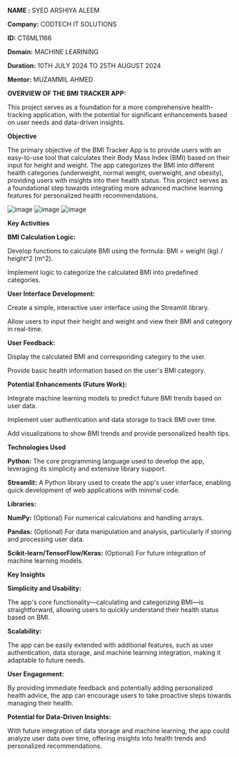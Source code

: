 **NAME :** SYED ARSHIYA ALEEM

**Company:** CODTECH IT SOLUTIONS

**ID:** CT6ML1166

**Domain:**  MACHINE LEARINING

**Duration:**  10TH JULY 2024 TO 25TH AUGUST 2024

**Mentor:**  MUZAMMIL AHMED

**OVERVIEW OF THE BMI TRACKER APP:**

This project serves as a foundation for a more comprehensive health-tracking application, with the potential for significant enhancements based on user needs and data-driven insights.


**Objective**

The primary objective of the BMI Tracker App is to provide users with an easy-to-use tool that calculates their Body Mass Index (BMI) based on their input for height and weight. The app categorizes the BMI into different health categories (underweight, normal weight, overweight, and obesity), providing users with insights into their health status. This project serves as a foundational step towards integrating more advanced machine learning features for personalized health recommendations.

![image](https://github.com/user-attachments/assets/d1e91f52-920c-4790-af0d-51f79003f496)
![image](https://github.com/user-attachments/assets/725747d6-497b-4d21-90ca-28e2cb493617)
![image](https://github.com/user-attachments/assets/649bdfb8-1d72-43b1-af5d-29f764d77d90)

**Key Activities**

**BMI Calculation Logic:**


Develop functions to calculate BMI using the formula: BMI = weight (kg) / height^2 (m^2).

Implement logic to categorize the calculated BMI into predefined categories.


**User Interface Development:**


Create a simple, interactive user interface using the Streamlit library.

Allow users to input their height and weight and view their BMI and category in real-time.


**User Feedback:**


Display the calculated BMI and corresponding category to the user.

Provide basic health information based on the user's BMI category.


**Potential Enhancements (Future Work):**


Integrate machine learning models to predict future BMI trends based on user data.

Implement user authentication and data storage to track BMI over time.

Add visualizations to show BMI trends and provide personalized health tips.


**Technologies Used**

**Python:** The core programming language used to develop the app, leveraging its simplicity and extensive library support.

**Streamlit:** A Python library used to create the app's user interface, enabling quick development of web applications with minimal code.

**Libraries:**

**NumPy:** (Optional) For numerical calculations and handling arrays.

**Pandas:** (Optional) For data manipulation and analysis, particularly if storing and processing user data. 

**Scikit-learn/TensorFlow/Keras:** (Optional) For future integration of machine learning models.

**Key Insights**

**Simplicity and Usability:**


The app's core functionality—calculating and categorizing BMI—is straightforward, allowing users to quickly understand their health status based on BMI.

**Scalability:**


The app can be easily extended with additional features, such as user authentication, data storage, and machine learning integration, making it adaptable to future needs.

**User Engagement:**


By providing immediate feedback and potentially adding personalized health advice, the app can encourage users to take proactive steps towards managing their health.

**Potential for Data-Driven Insights:**


With future integration of data storage and machine learning, the app could analyze user data over time, offering insights into health trends and personalized recommendations.
